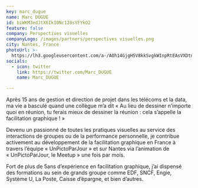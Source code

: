 ```yaml
---
key: marc_dugue
name: Marc DUGUE
id: biWKM3edJtX6IkI0Nc128sYFYkO2
feature: false
company: Perspectives visuelles
companyLogo: /images/partners/perspectives visuelles.png
city: Nantes, France
photoUrl: >-
  https://lh3.googleusercontent.com/a-/AOh14GjgH5V8kkSvgkWInpRtEAsVXDtnIE1CFxSPPj5JeQ
socials:
  - icon: twitter
    link: https://twitter.com/Marc_DUGUE
    name: Marc_DUGUE

---
```


Après 15 ans de gestion et direction de projet dans les télécoms et la data, ma vie a basculé quand une collègue m’a dit « Au lieu de dessiner n’importe quoi en réunion, tu ferais mieux de dessiner la réunion : cela s’appelle la facilitation graphique ! »

Devenu un passionné de toutes les pratiques visuelles au service des interactions de groupes ou de la performance personnelle, je contribue activement au développement de la facilitation graphique en France à travers l’équipe « UnPictoParJour » et sur Nantes via l’animation de « UnPictoParJour, le Meetup » une fois par mois. 

Fort de plus de 5ans d’expérience en facilitation graphique, j’ai dispensé des formations au sein de grands groupe comme EDF, SNCF, Engie, Système U, La Poste, Caisse d’épargne, et bien d’autres. 